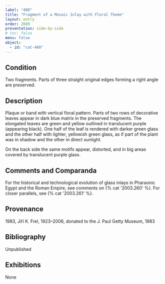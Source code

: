 ```yaml
---
label: "480"
title: "Fragment of a Mosaic Inlay with Floral Theme"
layout: entry
order: 2089
presentation: side-by-side
# toc: false
menu: false
object:
  - id: "cat-480"
---
```


## Condition

Two fragments. Parts of three straight original edges forming a right angle are preserved.

## Description

Plaque or band with vertical floral pattern. Parts of two rows of decorative leaves appear in dark blue matrix in the preserved fragments. The elongated leaves are green and yellow outlined in translucent purple (appearing black). One half of the leaf is rendered with darker green glass and the other half with lighter, yellowish green glass, as if part of the plant was in shadow and the other in direct sunlight.

On the back side the same motifs appear, distorted, and in big areas covered by translucent purple glass.

## Comments and Comparanda

For the historical and technological evolution of glass inlays in Pharaonic Egypt and the Roman Empire, see comments on {% cat '2003.260' %}. For closer parallels, see {% cat '2003.261' %}.

## Provenance

1983, Jiří K. Frel, 1923–2006, donated to the J. Paul Getty Museum, 1983

## Bibliography

Unpublished

## Exhibitions

None